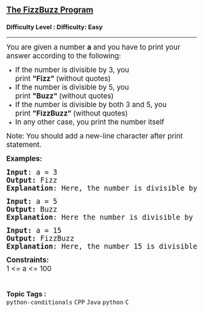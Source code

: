 <h2><a href="https://www.geeksforgeeks.org/problems/the-fizzbuzz-program--125723/1?page=2&category=CPP&sortBy=submissions">The FizzBuzz Program</a></h2><h3>Difficulty Level : Difficulty: Easy</h3><hr><div class="problems_problem_content__Xm_eO"><p><span style="font-size: 14pt;">You are given a number&nbsp;<strong>a</strong> and you have to print your answer according to the following:</span></p>
<ul>
<li><span style="font-size: 14pt;">If the number is divisible by 3, you print&nbsp;<strong>"Fizz"&nbsp;</strong>(without quotes)</span></li>
<li><span style="font-size: 14pt;">If the number is divisible by 5, you print&nbsp;<strong>"Buzz"&nbsp;</strong>(without quotes)</span></li>
<li><span style="font-size: 14pt;">If the number is divisible by both 3 and 5, you print&nbsp;<strong>"FizzBuzz"&nbsp;</strong>(without quotes)</span></li>
<li><span style="font-size: 14pt;">In any other case, you print the number itself</span></li>
</ul>
<p><span style="font-size: 14pt;">Note:&nbsp;You should add a&nbsp;new-line&nbsp;character after print statement.</span></p>
<p><span style="font-size: 14pt;"><strong>Examples:</strong></span></p>
<pre><span style="font-size: 14pt;"><strong>Input</strong>: a = 3
<strong>Output:</strong> Fizz
<strong>Explanation</strong>: Here, the number is divisible by 3, so Fizz is printed.</span></pre>
<pre><span style="font-size: 14pt;"><strong>Input: </strong>a = 5
<strong>Output: </strong>Buzz
<strong>Explanation</strong>: Here the number is divisible by 5, so Buzz is printed.</span></pre>
<pre><span style="font-size: 14pt;"><strong>Input: </strong>a = 15
<strong>Output: </strong>FizzBuzz
<strong>Explanation</strong>: Here, the number 15 is divisible by both 3 and 5, so FizzBuzz is printed.</span></pre>
<p><span style="font-size: 14pt;"><strong>Constraints:<br></strong>1 &lt;= a &lt;= 100</span></p></div><br><p><span style=font-size:18px><strong>Topic Tags : </strong><br><code>python-conditionals</code>&nbsp;<code>CPP</code>&nbsp;<code>Java</code>&nbsp;<code>python</code>&nbsp;<code>C</code>&nbsp;